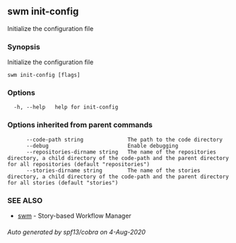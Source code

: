 ## swm init-config

Initialize the configuration file

### Synopsis

Initialize the configuration file

```
swm init-config [flags]
```

### Options

```
  -h, --help   help for init-config
```

### Options inherited from parent commands

```
      --code-path string              The path to the code directory
      --debug                         Enable debugging
      --repositories-dirname string   The name of the repositories directory, a child directory of the code-path and the parent directory for all repositories (default "repositories")
      --stories-dirname string        The name of the stories directory, a child directory of the code-path and the parent directory for all stories (default "stories")
```

### SEE ALSO

* [swm](swm.md)	 - Story-based Workflow Manager

###### Auto generated by spf13/cobra on 4-Aug-2020
